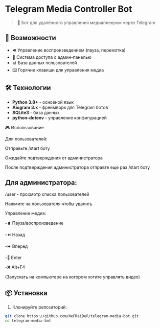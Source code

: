 # Telegram Media Controller Bot

> 🤖 Бот для удалённого управления медиаплеером через Telegram

## 🚀 Возможности

- ⏯️ Управление воспроизведением (пауза, перемотка)
- 👥 Система доступа с админ-панелью  
- 📊 База данных пользователей
- ⌨️ Горячие клавиши для управления медиа

## 🛠 Технологии

- **Python 3.8+** - основной язык
- **Aiogram 3.x** - фреймворк для Telegram ботов
- **SQLite3** - база данных
- **python-dotenv** - управление конфигурацией

🎮 Использование

Для пользователей: 

Отправьте /start боту

Ожидайте подтверждения от администратора

После подтверждения администратора отправте еще раз /start боту

## Для администратора:

/user - просмотр списка пользователей

Нажмите на пользователя чтобы удалить

Управление медиа:

-⏸️ Пауза/воспроизведение

-⏪ Назад

-⏩ Вперед

-🔄 Enter

-❌ Alt+F4

(Запускать на компьютере на котором хотите управлять видео)

## 📦 Установка

1. Клонируйте репозиторий:
```bash
git clone https://github.com/NeFRaiDeR/telegram-media-bot.git
cd telegram-media-bot

